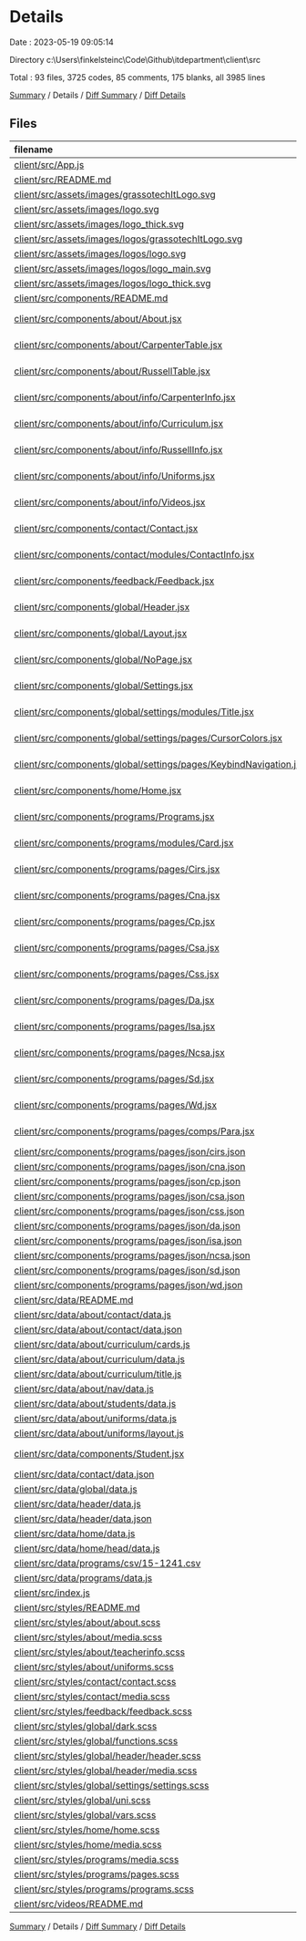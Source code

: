 # Details

Date : 2023-05-19 09:05:14

Directory c:\\Users\\finkelsteinc\\Code\\Github\\itdepartment\\client\\src

Total : 93 files,  3725 codes, 85 comments, 175 blanks, all 3985 lines

[Summary](results.md) / Details / [Diff Summary](diff.md) / [Diff Details](diff-details.md)

## Files
| filename | language | code | comment | blank | total |
| :--- | :--- | ---: | ---: | ---: | ---: |
| [client/src/App.js](/client/src/App.js) | JavaScript | 114 | 19 | 6 | 139 |
| [client/src/README.md](/client/src/README.md) | Markdown | 4 | 0 | 2 | 6 |
| [client/src/assets/images/grassotechItLogo.svg](/client/src/assets/images/grassotechItLogo.svg) | XML | 9 | 0 | 1 | 10 |
| [client/src/assets/images/logo.svg](/client/src/assets/images/logo.svg) | XML | 9 | 0 | 1 | 10 |
| [client/src/assets/images/logo_thick.svg](/client/src/assets/images/logo_thick.svg) | XML | 9 | 0 | 1 | 10 |
| [client/src/assets/images/logos/grassotechItLogo.svg](/client/src/assets/images/logos/grassotechItLogo.svg) | XML | 9 | 0 | 1 | 10 |
| [client/src/assets/images/logos/logo.svg](/client/src/assets/images/logos/logo.svg) | XML | 9 | 0 | 1 | 10 |
| [client/src/assets/images/logos/logo_main.svg](/client/src/assets/images/logos/logo_main.svg) | XML | 1 | 0 | 0 | 1 |
| [client/src/assets/images/logos/logo_thick.svg](/client/src/assets/images/logos/logo_thick.svg) | XML | 9 | 0 | 1 | 10 |
| [client/src/components/README.md](/client/src/components/README.md) | Markdown | 2 | 0 | 0 | 2 |
| [client/src/components/about/About.jsx](/client/src/components/about/About.jsx) | JavaScript JSX | 30 | 0 | 3 | 33 |
| [client/src/components/about/CarpenterTable.jsx](/client/src/components/about/CarpenterTable.jsx) | JavaScript JSX | 52 | 1 | 4 | 57 |
| [client/src/components/about/RussellTable.jsx](/client/src/components/about/RussellTable.jsx) | JavaScript JSX | 48 | 0 | 5 | 53 |
| [client/src/components/about/info/CarpenterInfo.jsx](/client/src/components/about/info/CarpenterInfo.jsx) | JavaScript JSX | 21 | 0 | 2 | 23 |
| [client/src/components/about/info/Curriculum.jsx](/client/src/components/about/info/Curriculum.jsx) | JavaScript JSX | 40 | 1 | 2 | 43 |
| [client/src/components/about/info/RussellInfo.jsx](/client/src/components/about/info/RussellInfo.jsx) | JavaScript JSX | 29 | 0 | 3 | 32 |
| [client/src/components/about/info/Uniforms.jsx](/client/src/components/about/info/Uniforms.jsx) | JavaScript JSX | 27 | 3 | 2 | 32 |
| [client/src/components/about/info/Videos.jsx](/client/src/components/about/info/Videos.jsx) | JavaScript JSX | 15 | 0 | 2 | 17 |
| [client/src/components/contact/Contact.jsx](/client/src/components/contact/Contact.jsx) | JavaScript JSX | 19 | 0 | 3 | 22 |
| [client/src/components/contact/modules/ContactInfo.jsx](/client/src/components/contact/modules/ContactInfo.jsx) | JavaScript JSX | 54 | 0 | 3 | 57 |
| [client/src/components/feedback/Feedback.jsx](/client/src/components/feedback/Feedback.jsx) | JavaScript JSX | 16 | 0 | 3 | 19 |
| [client/src/components/global/Header.jsx](/client/src/components/global/Header.jsx) | JavaScript JSX | 49 | 0 | 5 | 54 |
| [client/src/components/global/Layout.jsx](/client/src/components/global/Layout.jsx) | JavaScript JSX | 69 | 2 | 4 | 75 |
| [client/src/components/global/NoPage.jsx](/client/src/components/global/NoPage.jsx) | JavaScript JSX | 20 | 0 | 2 | 22 |
| [client/src/components/global/Settings.jsx](/client/src/components/global/Settings.jsx) | JavaScript JSX | 17 | 1 | 2 | 20 |
| [client/src/components/global/settings/modules/Title.jsx](/client/src/components/global/settings/modules/Title.jsx) | JavaScript JSX | 7 | 0 | 2 | 9 |
| [client/src/components/global/settings/pages/CursorColors.jsx](/client/src/components/global/settings/pages/CursorColors.jsx) | JavaScript JSX | 48 | 6 | 3 | 57 |
| [client/src/components/global/settings/pages/KeybindNavigation.jsx](/client/src/components/global/settings/pages/KeybindNavigation.jsx) | JavaScript JSX | 26 | 0 | 2 | 28 |
| [client/src/components/home/Home.jsx](/client/src/components/home/Home.jsx) | JavaScript JSX | 83 | 0 | 5 | 88 |
| [client/src/components/programs/Programs.jsx](/client/src/components/programs/Programs.jsx) | JavaScript JSX | 25 | 0 | 3 | 28 |
| [client/src/components/programs/modules/Card.jsx](/client/src/components/programs/modules/Card.jsx) | JavaScript JSX | 10 | 0 | 2 | 12 |
| [client/src/components/programs/pages/Cirs.jsx](/client/src/components/programs/pages/Cirs.jsx) | JavaScript JSX | 39 | 0 | 4 | 43 |
| [client/src/components/programs/pages/Cna.jsx](/client/src/components/programs/pages/Cna.jsx) | JavaScript JSX | 24 | 0 | 2 | 26 |
| [client/src/components/programs/pages/Cp.jsx](/client/src/components/programs/pages/Cp.jsx) | JavaScript JSX | 26 | 0 | 4 | 30 |
| [client/src/components/programs/pages/Csa.jsx](/client/src/components/programs/pages/Csa.jsx) | JavaScript JSX | 26 | 0 | 4 | 30 |
| [client/src/components/programs/pages/Css.jsx](/client/src/components/programs/pages/Css.jsx) | JavaScript JSX | 26 | 0 | 4 | 30 |
| [client/src/components/programs/pages/Da.jsx](/client/src/components/programs/pages/Da.jsx) | JavaScript JSX | 26 | 0 | 4 | 30 |
| [client/src/components/programs/pages/Isa.jsx](/client/src/components/programs/pages/Isa.jsx) | JavaScript JSX | 26 | 0 | 4 | 30 |
| [client/src/components/programs/pages/Ncsa.jsx](/client/src/components/programs/pages/Ncsa.jsx) | JavaScript JSX | 26 | 0 | 4 | 30 |
| [client/src/components/programs/pages/Sd.jsx](/client/src/components/programs/pages/Sd.jsx) | JavaScript JSX | 26 | 0 | 4 | 30 |
| [client/src/components/programs/pages/Wd.jsx](/client/src/components/programs/pages/Wd.jsx) | JavaScript JSX | 26 | 0 | 4 | 30 |
| [client/src/components/programs/pages/comps/Para.jsx](/client/src/components/programs/pages/comps/Para.jsx) | JavaScript JSX | 11 | 0 | 2 | 13 |
| [client/src/components/programs/pages/json/cirs.json](/client/src/components/programs/pages/json/cirs.json) | JSON | 11 | 0 | 0 | 11 |
| [client/src/components/programs/pages/json/cna.json](/client/src/components/programs/pages/json/cna.json) | JSON | 10 | 0 | 0 | 10 |
| [client/src/components/programs/pages/json/cp.json](/client/src/components/programs/pages/json/cp.json) | JSON | 8 | 0 | 0 | 8 |
| [client/src/components/programs/pages/json/csa.json](/client/src/components/programs/pages/json/csa.json) | JSON | 10 | 0 | 0 | 10 |
| [client/src/components/programs/pages/json/css.json](/client/src/components/programs/pages/json/css.json) | JSON | 11 | 0 | 0 | 11 |
| [client/src/components/programs/pages/json/da.json](/client/src/components/programs/pages/json/da.json) | JSON | 11 | 0 | 0 | 11 |
| [client/src/components/programs/pages/json/isa.json](/client/src/components/programs/pages/json/isa.json) | JSON | 10 | 0 | 0 | 10 |
| [client/src/components/programs/pages/json/ncsa.json](/client/src/components/programs/pages/json/ncsa.json) | JSON | 10 | 0 | 0 | 10 |
| [client/src/components/programs/pages/json/sd.json](/client/src/components/programs/pages/json/sd.json) | JSON | 11 | 0 | 0 | 11 |
| [client/src/components/programs/pages/json/wd.json](/client/src/components/programs/pages/json/wd.json) | JSON | 11 | 0 | 0 | 11 |
| [client/src/data/README.md](/client/src/data/README.md) | Markdown | 35 | 0 | 0 | 35 |
| [client/src/data/about/contact/data.js](/client/src/data/about/contact/data.js) | JavaScript | 17 | 0 | 0 | 17 |
| [client/src/data/about/contact/data.json](/client/src/data/about/contact/data.json) | JSON | 14 | 0 | 0 | 14 |
| [client/src/data/about/curriculum/cards.js](/client/src/data/about/curriculum/cards.js) | JavaScript | 7 | 0 | 0 | 7 |
| [client/src/data/about/curriculum/data.js](/client/src/data/about/curriculum/data.js) | JavaScript | 19 | 0 | 0 | 19 |
| [client/src/data/about/curriculum/title.js](/client/src/data/about/curriculum/title.js) | JavaScript | 7 | 0 | 0 | 7 |
| [client/src/data/about/nav/data.js](/client/src/data/about/nav/data.js) | JavaScript | 8 | 0 | 0 | 8 |
| [client/src/data/about/students/data.js](/client/src/data/about/students/data.js) | JavaScript | 25 | 3 | 2 | 30 |
| [client/src/data/about/uniforms/data.js](/client/src/data/about/uniforms/data.js) | JavaScript | 11 | 0 | 0 | 11 |
| [client/src/data/about/uniforms/layout.js](/client/src/data/about/uniforms/layout.js) | JavaScript | 4 | 0 | 0 | 4 |
| [client/src/data/components/Student.jsx](/client/src/data/components/Student.jsx) | JavaScript JSX | 12 | 0 | 2 | 14 |
| [client/src/data/contact/data.json](/client/src/data/contact/data.json) | JSON | 6 | 0 | 0 | 6 |
| [client/src/data/global/data.js](/client/src/data/global/data.js) | JavaScript | 8 | 0 | 0 | 8 |
| [client/src/data/header/data.js](/client/src/data/header/data.js) | JavaScript | 7 | 0 | 0 | 7 |
| [client/src/data/header/data.json](/client/src/data/header/data.json) | JSON | 6 | 0 | 0 | 6 |
| [client/src/data/home/data.js](/client/src/data/home/data.js) | JavaScript | 8 | 0 | 1 | 9 |
| [client/src/data/home/head/data.js](/client/src/data/home/head/data.js) | JavaScript | 4 | 0 | 0 | 4 |
| [client/src/data/programs/csv/15-1241.csv](/client/src/data/programs/csv/15-1241.csv) | CSV | 193 | 0 | 1 | 194 |
| [client/src/data/programs/data.js](/client/src/data/programs/data.js) | JavaScript | 13 | 1 | 1 | 15 |
| [client/src/index.js](/client/src/index.js) | JavaScript | 10 | 0 | 3 | 13 |
| [client/src/styles/README.md](/client/src/styles/README.md) | Markdown | 2 | 0 | 1 | 3 |
| [client/src/styles/about/about.scss](/client/src/styles/about/about.scss) | SCSS | 343 | 13 | 1 | 357 |
| [client/src/styles/about/media.scss](/client/src/styles/about/media.scss) | SCSS | 80 | 6 | 0 | 86 |
| [client/src/styles/about/teacherinfo.scss](/client/src/styles/about/teacherinfo.scss) | SCSS | 44 | 0 | 0 | 44 |
| [client/src/styles/about/uniforms.scss](/client/src/styles/about/uniforms.scss) | SCSS | 51 | 0 | 0 | 51 |
| [client/src/styles/contact/contact.scss](/client/src/styles/contact/contact.scss) | SCSS | 27 | 0 | 0 | 27 |
| [client/src/styles/contact/media.scss](/client/src/styles/contact/media.scss) | SCSS | 41 | 0 | 0 | 41 |
| [client/src/styles/feedback/feedback.scss](/client/src/styles/feedback/feedback.scss) | SCSS | 109 | 0 | 1 | 110 |
| [client/src/styles/global/dark.scss](/client/src/styles/global/dark.scss) | SCSS | 209 | 2 | 34 | 245 |
| [client/src/styles/global/functions.scss](/client/src/styles/global/functions.scss) | SCSS | 3 | 0 | 0 | 3 |
| [client/src/styles/global/header/header.scss](/client/src/styles/global/header/header.scss) | SCSS | 169 | 2 | 1 | 172 |
| [client/src/styles/global/header/media.scss](/client/src/styles/global/header/media.scss) | SCSS | 67 | 0 | 0 | 67 |
| [client/src/styles/global/settings/settings.scss](/client/src/styles/global/settings/settings.scss) | SCSS | 288 | 5 | 3 | 296 |
| [client/src/styles/global/uni.scss](/client/src/styles/global/uni.scss) | SCSS | 102 | 0 | 2 | 104 |
| [client/src/styles/global/vars.scss](/client/src/styles/global/vars.scss) | SCSS | 17 | 0 | 2 | 19 |
| [client/src/styles/home/home.scss](/client/src/styles/home/home.scss) | SCSS | 240 | 13 | 1 | 254 |
| [client/src/styles/home/media.scss](/client/src/styles/home/media.scss) | SCSS | 107 | 0 | 1 | 108 |
| [client/src/styles/programs/media.scss](/client/src/styles/programs/media.scss) | SCSS | 11 | 0 | 0 | 11 |
| [client/src/styles/programs/pages.scss](/client/src/styles/programs/pages.scss) | SCSS | 62 | 0 | 2 | 64 |
| [client/src/styles/programs/programs.scss](/client/src/styles/programs/programs.scss) | SCSS | 73 | 7 | 0 | 80 |
| [client/src/videos/README.md](/client/src/videos/README.md) | Markdown | 1 | 0 | 0 | 1 |

[Summary](results.md) / Details / [Diff Summary](diff.md) / [Diff Details](diff-details.md)